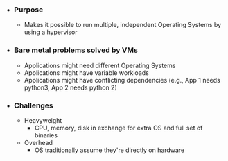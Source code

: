 - ### Purpose
	- Makes it possible to run multiple, independent Operating Systems by using a hypervisor

- ### Bare metal problems solved by VMs
	- Applications might need different Operating Systems
	- Applications might have variable workloads
	- Applications might have conflicting dependencies (e.g., App 1 needs python3, App 2 needs python 2)

- ### Challenges
	- Heavyweight
		- CPU, memory, disk in exchange for extra OS and full set of binaries
	- Overhead
		- OS traditionally assume they're directly on hardware 